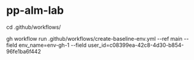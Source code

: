 # pp-alm-lab

cd .github/workflows/

gh workflow run .github/workflows/create-baseline-env.yml --ref main --field env_name=env-gh-1 --field user_id=c08399ea-42c8-4d30-b854-96fe1ba6f442